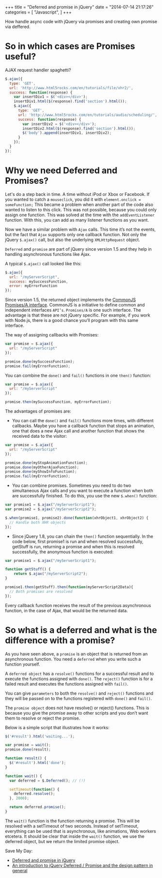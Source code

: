 +++
title = "Deferred and promise in jQuery"
date = "2014-07-14 21:17:26"
categories = [
    "Javascript",
]
+++

How handle async code with jQuery via promises and creating own promise via deffered.

<!--more-->

#  So in which cases are Promises useful?

AJAX request handler spaghetti?

```js
$.ajax({
  type: 'GET',
  url: 'http://www.html5rocks.com/en/tutorials/file/xhr2/',
  success: function(response) {
    var insertDiv1 = $('<div></div>');
    insertDiv1.html($(response).find('section').html());
    $.ajax({
      type: 'GET',
      url: 'http://www.html5rocks.com/en/tutorials/audio/scheduling/',
      success: function(response) {
        var insertDiv2 = $('<div></div>');
        insertDiv2.html($(response).find('section').html());
        $('body').append(insertDiv1, insertDiv2);
      }
    });
  }
});
```

#  Why we need Deferred and Promises?

Let's do a step back in time. A time without iPod or Xbox or Facebook. If you wanted to catch a `mouseclick`, you did it with `element.onclick = someFunction;` This became a problem when another part of the code also wanted to listen to this click. This was not possible, because you could only assign one function. This was solved at the time with the `addEventListener` function. With this, you can add as many listener functions as you want. 

Now we have a similar problem with `Ajax` calls. This time it’s not the events, but the fact that `Ajax` supports only one callback function. Not only the jQuery `$.ajax()` call, but also the underlying `XMLHttpRequest` object.

`Deferred` and `promise` are part of jQuery since version 1.5 and they help in handling asynchronous functions like Ajax.

A typical `$.ajax()` call looked like this:

```js
$.ajax({
  url: "/myServerScript",
  success: mySuccessFunction,
  error: myErrorFunction
});
```

Since version 1.5, the returned object implements the [CommonJS Promises/A interface](http://wiki.commonjs.org/wiki/Promises/A). CommonJS is a initiative to define common and independent interfaces `API’s`. `Promises/A` is one such interface. The advantage is that these are not jQuery specific. For example, if you work with Node.js, there is a good chance you’ll program with this same interface.

The way of assigning callbacks with Promises: 

```js
var promise = $.ajax({
  url: "/myServerScript"
});

promise.done(mySuccessFunction);
promise.fail(myErrorFunction);
```

You can combine the `done()` and `fail()` functions in one `then()` function:

```js
var promise = $.ajax({
  url: "/myServerScript"
});

promise.then(mySuccessFunction, myErrorFunction);
```

The advantages of promises are:

*	You can call the `done()` and `fail()` functions more times, with different callbacks. Maybe you have a callback function that stops an animation, one that does a new Ajax call and another function that shows the received data to the visitor:

```js
var promise = $.ajax({
  url: "/myServerScript"
});

promise.done(myStopAnimationFunction);
promise.done(myOtherAjaxFunction);
promise.done(myShowInfoFunction);
promise.fail(myErrorFunction);
```

*	You can combine promises. Sometimes you need to do two simultaneous Ajax calls and you want to execute a function when both are successfully finished. To do this, you use the new `$.when()` function:

```js
var promise1 = $.ajax("/myServerScript1");
var promise2 = $.ajax("/myServerScript2");

$.when(promise1, promise2).done(function(xhrObject1, xhrObject2) {
  // Handle both XHR objects
});
```

*	Since jQuery 1.8, you can chain the `then()` function sequentially. In the code below, first promise1 is run and when resolved successfully, getStuff is run, returning a promise and when this is resolved successfully, the anonymous function is executed:

```js
var promise1 = $.ajax("/myServerScript1");

function getStuff() {
    return $.ajax("/myServerScript2");
}

promise1.then(getStuff).then(function(myServerScript2Data){
  // Both promises are resolved
});
```

Every callback function receives the result of the previous asynchronous function, in the case of Ajax, that would be the returned data.

#  So what is a deferred and what is the difference with a promise?

As you have seen above, a `promise` is an object that is returned from an asynchronous function. You need a `deferred` when you write such a function yourself.

A `deferred object` has a `resolve()` functions for a successful result and to execute the functions assigned with `done()`. The `reject()` function is for a failed result and executes the functions assigned with `fail()`.

You can give `parameters` to both the `resolve()` and `reject()` functions and they will be passed on to the functions registered with `done()` and `fail()`.

The `promise object` does not have resolve() or reject() functions. This is because you give the promise away to other scripts and you don’t want them to resolve or reject the promise.

Below is a simple script that illustrates how it works:

```js
$('#result').html('waiting...');

var promise = wait();
promise.done(result);

function result() {
  $('#result').html('done');
}

function wait() {
  var deferred = $.Deferred(); // (!)

  setTimeout(function() {
    deferred.resolve();
  }, 2000);

  return deferred.promise();
}
```

The `wait()` function is the function returning a promise. This will be resolved with a setTimeout of two seconds. Instead of setTimeout, everything can be used that is asynchronous, like animations, Web workers etcetera. It should be clear that inside the `wait()` function, we use the deferred object, but we return the limited promise object.

Save My Day:
*	[Deferred and promise in jQuery](http://www.bitstorm.org/weblog/2012-1/Deferred_and_promise_in_jQuery.html)
*	[An introduction to jQuery Deferred / Promise and the design pattern in general](http://www.danieldemmel.me/blog/2013/03/22/an-introduction-to-jquery-deferred-slash-promise/)